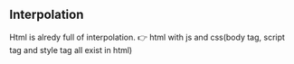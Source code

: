 ## Interpolation

Html is alredy full of interpolation.
👉 html with js and css(body tag, script tag and style tag all exist in html)
